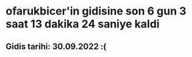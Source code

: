 # ofarukbicer'in gidisine son 6 gun 3 saat 13 dakika 24 saniye kaldi

## Gidis tarihi: 30.09.2022 :(